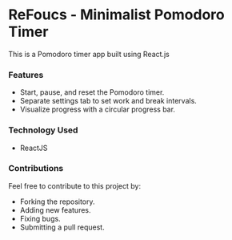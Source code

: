 # ReFoucs - Minimalist Pomodoro Timer

This is a Pomodoro timer app built using React.js

### Features

* Start, pause, and reset the Pomodoro timer.
* Separate settings tab to set work and break intervals.
* Visualize progress with a circular progress bar.

### Technology Used 

* ReactJS

### Contributions

Feel free to contribute to this project by:

* Forking the repository.
* Adding new features.
* Fixing bugs.
* Submitting a pull request.
